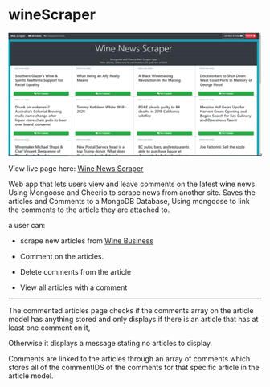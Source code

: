 # wineScraper
![Home](images\scraped.PNG?raw=true "Home Page")

View live page here: [Wine News Scraper](https://winescraper.herokuapp.com/)

Web app that lets users view and leave comments on the latest wine news. Using Mongoose and Cheerio to scrape news from another site.
Saves the articles and Comments to a MongoDB Database, Using mongoose to link the comments to the article they are attached to.

a user can:

* scrape new articles from [Wine Business](https://www.winebusiness.com/news/)

* Comment on the articles.

* Delete comments from the article

* View all articles with a comment

---

The commented articles page checks if the comments array on the article model has anything stored and only displays if there is an article that has at least one comment on it,

Otherwise it displays a message stating no articles to display.

Comments are linked to the articles through an array of comments which stores all of the commentIDS of the comments for that specific article in the article model. 
